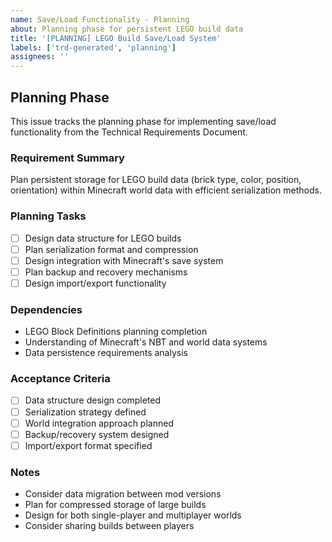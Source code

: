 ```yaml
---
name: Save/Load Functionality - Planning
about: Planning phase for persistent LEGO build data
title: '[PLANNING] LEGO Build Save/Load System'
labels: ['trd-generated', 'planning']
assignees: ''
---
```


## Planning Phase

This issue tracks the planning phase for implementing save/load functionality from the Technical Requirements Document.

### Requirement Summary
Plan persistent storage for LEGO build data (brick type, color, position, orientation) within Minecraft world data with efficient serialization methods.

### Planning Tasks
- [ ] Design data structure for LEGO builds
- [ ] Plan serialization format and compression
- [ ] Design integration with Minecraft's save system
- [ ] Plan backup and recovery mechanisms
- [ ] Design import/export functionality

### Dependencies
- LEGO Block Definitions planning completion
- Understanding of Minecraft's NBT and world data systems
- Data persistence requirements analysis

### Acceptance Criteria
- [ ] Data structure design completed
- [ ] Serialization strategy defined
- [ ] World integration approach planned
- [ ] Backup/recovery system designed
- [ ] Import/export format specified

### Notes
- Consider data migration between mod versions
- Plan for compressed storage of large builds
- Design for both single-player and multiplayer worlds
- Consider sharing builds between players